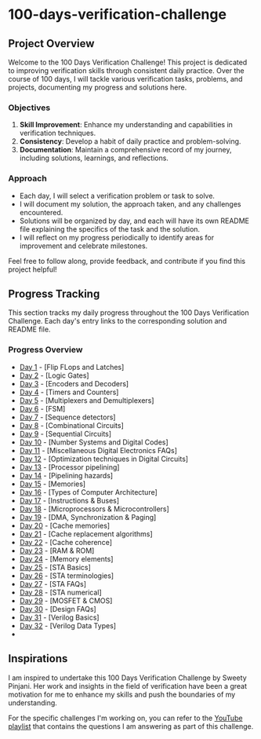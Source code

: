 # 100-days-verification-challenge

## Project Overview

Welcome to the 100 Days Verification Challenge! This project is dedicated to improving verification skills through consistent daily practice. Over the course of 100 days, I will tackle various verification tasks, problems, and projects, documenting my progress and solutions here.

### Objectives

1. **Skill Improvement**: Enhance my understanding and capabilities in verification techniques.
2. **Consistency**: Develop a habit of daily practice and problem-solving.
3. **Documentation**: Maintain a comprehensive record of my journey, including solutions, learnings, and reflections.

### Approach

- Each day, I will select a verification problem or task to solve.
- I will document my solution, the approach taken, and any challenges encountered.
- Solutions will be organized by day, and each will have its own README file explaining the specifics of the task and the solution.
- I will reflect on my progress periodically to identify areas for improvement and celebrate milestones.

Feel free to follow along, provide feedback, and contribute if you find this project helpful!

## Progress Tracking

This section tracks my daily progress throughout the 100 Days Verification Challenge. Each day's entry links to the corresponding solution and README file.

### Progress Overview

- [Day 1](day-01) - [Flip FLops and Latches]
- [Day 2](day-02) - [Logic Gates]
- [Day 3](day-03) - [Encoders and Decoders]
- [Day 4](day-04) - [Timers and Counters]
- [Day 5](day-05) - [Multiplexers and Demultiplexers]
- [Day 6](day-06) - [FSM]
- [Day 7](day-07) - [Sequence detectors]
- [Day 8](day-08) - [Combinational Circuits]
- [Day 9](day-09) - [Sequential Circuits]
- [Day 10](day-10) - [Number Systems and Digital Codes]
- [Day 11](day-11) - [Miscellaneous Digital Electronics FAQs]
- [Day 12](day-12) - [Optimization techniques in Digital Circuits]
- [Day 13](day-13) - [Processor pipelining]
- [Day 14](day-14) - [Pipelining hazards]
- [Day 15](day-15) - [Memories]
- [Day 16](day-16) - [Types of Computer Architecture]
- [Day 17](day-17) - [Instructions & Buses]
- [Day 18](day-18) - [Microprocessors & Microcontrollers]
- [Day 19](day-19) - [DMA, Synchronization & Paging]
- [Day 20](day-20) - [Cache memories]
- [Day 21](day-21) - [Cache replacement algorithms]
- [Day 22](day-22) - [Cache coherence]
- [Day 23](day-23) - [RAM & ROM]
- [Day 24](day-24) - [Memory elements]
- [Day 25](day-25) - [STA Basics]
- [Day 26](day-26) - [STA terminologies]
- [Day 27](day-27) - [STA FAQs]
- [Day 28](day-28) - [STA numerical]
- [Day 29](day-29) - [MOSFET & CMOS]
- [Day 30](day-30) - [Design FAQs]
- [Day 31](day-31) - [Verilog Basics]
- [Day 32](day-32) - [Verilog Data Types]
- 


## Inspirations

I am inspired to undertake this 100 Days Verification Challenge by Sweety Pinjani. Her work and insights in the field of verification have been a great motivation for me to enhance my skills and push the boundaries of my understanding.

For the specific challenges I'm working on, you can refer to the [YouTube playlist](https://www.youtube.com/watch?v=QPzgoM69QPc&list=PL44oI9iwgKq5MW17b3MxjPp1HvTIxFdoB&index=1&t=0s) that contains the questions I am answering as part of this challenge.
